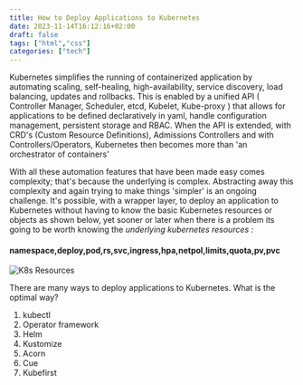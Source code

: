 ```yaml
---
title: How to Deploy Applications to Kubernetes
date: 2023-11-14T16:12:16+02:00
draft: false
tags: ["html","css"]
categories: ["tech"]
---
```

Kubernetes simplifies the running of containerized application by automating scaling, self-healing, high-availability, service discovery, load balancing, updates and rollbacks. This is enabled by a unified API ( Controller Manager, Scheduler, etcd, Kubelet, Kube-proxy ) that allows for applications to be defined declaratively in yaml, handle configuration management, persistent storage and RBAC. When the API is extended, with CRD's (Custom Resource Definitions), Admissions Controllers and 
with Controllers/Operators, Kubernetes then becomes more than 'an orchestrator of containers' 

With all these automation features that have been made easy comes complexity; that's  because the underlying is complex. Abstracting away this complexity and again trying to make things 'simpler' is an ongoing challenge. It's possible, with a wrapper layer, to deploy an application to Kubernetes without having to know the basic Kubernetes resources or objects as shown below, yet sooner or later when there is a problem its going to be worth knowing the *underlying kubernetes resources :*
#### namespace,deploy,pod,rs,svc,ingress,hpa,netpol,limits,quota,pv,pvc
<!-- ![k8s Exposed Pod](/img/k8s-exposed-pod.png) - this won't render?  -->
<!-- <img src="/home/charles/hugo/third-site/static/img/k8s-exposed-pod.png" alt="Basic K8s cluster resource"> - this does not render either-->
<img src="https://github.com/kubernetes/community/blob/master/icons/docs/k8s-exposed-pod.png?raw=true" alt="K8s Resources">




There are many ways to deploy applications to Kubernetes.  What is the optimal way?
1. kubectl
2. Operator framework
3. Helm
4. Kustomize
5. Acorn
6. Cue
7. Kubefirst





